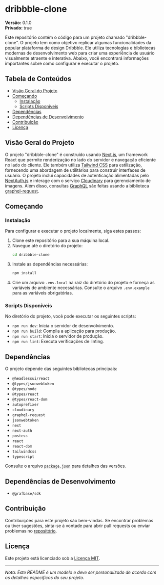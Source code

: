 # dribbble-clone

**Versão:** 0.1.0  
**Privado:** true  

Este repositório contém o código para um projeto chamado "dribbble-clone". O projeto tem como objetivo replicar algumas funcionalidades da popular plataforma de design Dribbble. Ele utiliza tecnologias e bibliotecas modernas de desenvolvimento web para criar uma experiência de usuário visualmente atraente e interativa. Abaixo, você encontrará informações importantes sobre como configurar e executar o projeto.

## Tabela de Conteúdos

- [Visão Geral do Projeto](#visão-geral-do-projeto)
- [Começando](#começando)
  - [Instalação](#instalação)
  - [Scripts Disponíveis](#scripts-disponíveis)
- [Dependências](#dependências)
- [Dependências de Desenvolvimento](#dependências-de-desenvolvimento)
- [Contribuição](#contribuição)
- [Licença](#licença)

## Visão Geral do Projeto

O projeto "dribbble-clone" é construído usando [Next.js](https://nextjs.org/), um framework React que permite renderização no lado do servidor e navegação eficiente no lado do cliente. Ele também utiliza [Tailwind CSS](https://tailwindcss.com/) para estilização, fornecendo uma abordagem de utilitários para construir interfaces de usuário. O projeto inclui capacidades de autenticação alimentadas pelo [NextAuth.js](https://next-auth.js.org/) e interage com o serviço [Cloudinary](https://cloudinary.com/) para gerenciamento de imagens. Além disso, consultas [GraphQL](https://graphql.org/) são feitas usando a biblioteca [graphql-request](https://github.com/prisma-labs/graphql-request).

## Começando

### Instalação

Para configurar e executar o projeto localmente, siga estes passos:

1. Clone este repositório para a sua máquina local.
2. Navegue até o diretório do projeto:
   ```bash
   cd dribbble-clone
   ```
3. Instale as dependências necessárias:
   ```bash
   npm install
   ```
4. Crie um arquivo `.env.local` na raiz do diretório do projeto e forneça as variáveis de ambiente necessárias. Consulte o arquivo `.env.example` para as variáveis obrigatórias.

### Scripts Disponíveis

No diretório do projeto, você pode executar os seguintes scripts:

- `npm run dev`: Inicia o servidor de desenvolvimento.
- `npm run build`: Compila a aplicação para produção.
- `npm run start`: Inicia o servidor de produção.
- `npm run lint`: Executa verificações de linting.

## Dependências

O projeto depende das seguintes bibliotecas principais:

- `@headlessui/react`
- `@types/jsonwebtoken`
- `@types/node`
- `@types/react`
- `@types/react-dom`
- `autoprefixer`
- `cloudinary`
- `graphql-request`
- `jsonwebtoken`
- `next`
- `next-auth`
- `postcss`
- `react`
- `react-dom`
- `tailwindcss`
- `typescript`

Consulte o arquivo [`package.json`](./package.json) para detalhes das versões.

## Dependências de Desenvolvimento

- `@grafbase/sdk`

## Contribuição

Contribuições para este projeto são bem-vindas. Se encontrar problemas ou tiver sugestões, sinta-se à vontade para abrir pull requests ou enviar problemas no [repositório](https://github.com/seu-nome-de-usuário/dribbble-clone).

## Licença

Este projeto está licenciado sob a [Licença MIT](LICENSE).

---

*Nota: Este README é um modelo e deve ser personalizado de acordo com os detalhes específicos do seu projeto.*
